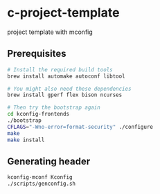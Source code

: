 # c-project-template
 project template with mconfig

## Prerequisites

```bash
# Install the required build tools
brew install automake autoconf libtool

# You might also need these dependencies
brew install gperf flex bison ncurses

# Then try the bootstrap again
cd kconfig-frontends
./bootstrap
CFLAGS="-Wno-error=format-security" ./configure
make
make install
```


## Generating header
```makefile
kconfig-mconf Kconfig
./scripts/genconfig.sh
```
